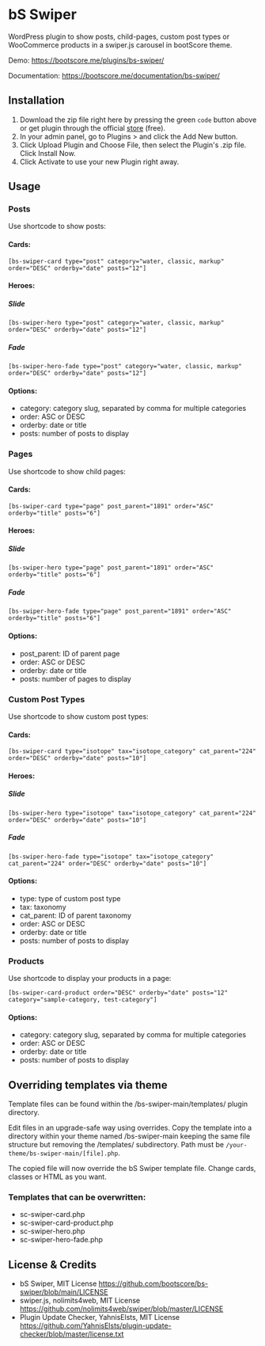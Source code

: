 # bS Swiper

WordPress plugin to show posts, child-pages, custom post types or WooCommerce products in a swiper.js carousel in bootScore theme.

Demo: https://bootscore.me/plugins/bs-swiper/

Documentation: https://bootscore.me/documentation/bs-swiper/

## Installation

1. Download the zip file right here by pressing the green `code` button above or get plugin through the official [store](https://bootscore.me/shop/products/theme/bs5-swiper/) (free). 
2. In your admin panel, go to Plugins > and click the Add New button.
3. Click Upload Plugin and Choose File, then select the Plugin's .zip file. Click Install Now.
4. Click Activate to use your new Plugin right away.

## Usage

### Posts

Use shortcode to show posts:

#### Cards: 

`[bs-swiper-card type="post" category="water, classic, markup" order="DESC" orderby="date" posts="12"]`

#### Heroes:

##### Slide

`[bs-swiper-hero type="post" category="water, classic, markup" order="DESC" orderby="date" posts="12"]`

##### Fade

`[bs-swiper-hero-fade type="post" category="water, classic, markup" order="DESC" orderby="date" posts="12"]`

#### Options:

- category: category slug, separated by comma for multiple categories
- order: ASC or DESC
- orderby: date or title
- posts: number of posts to display

### Pages

Use shortcode to show child pages:

#### Cards:
`[bs-swiper-card type="page" post_parent="1891" order="ASC" orderby="title" posts="6"]`

#### Heroes:

##### Slide

`[bs-swiper-hero type="page" post_parent="1891" order="ASC" orderby="title" posts="6"]`

##### Fade

`[bs-swiper-hero-fade type="page" post_parent="1891" order="ASC" orderby="title" posts="6"]`

#### Options:

- post_parent: ID of parent page
- order: ASC or DESC
- orderby: date or title
- posts: number of pages to display

### Custom Post Types

Use shortcode to show custom post types:

#### Cards:

`[bs-swiper-card type="isotope" tax="isotope_category" cat_parent="224" order="DESC" orderby="date" posts="10"]`

#### Heroes:

##### Slide

`[bs-swiper-hero type="isotope" tax="isotope_category" cat_parent="224" order="DESC" orderby="date" posts="10"]`

##### Fade

`[bs-swiper-hero-fade type="isotope" tax="isotope_category" cat_parent="224" order="DESC" orderby="date" posts="10"]`

#### Options:

- type: type of custom post type
- tax: taxonomy
- cat_parent: ID of parent taxonomy
- order: ASC or DESC
- orderby: date or title
- posts: number of posts to display 

### Products

Use shortcode to display your products in a page:

`[bs-swiper-card-product order="DESC" orderby="date" posts="12" category="sample-category, test-category"]`

#### Options:

- category: category slug, separated by comma for multiple categories
- order: ASC or DESC
- orderby: date or title
- posts: number of posts to display

## Overriding templates via theme

Template files can be found within the /bs-swiper-main/templates/ plugin directory.

Edit files in an upgrade-safe way using overrides. Copy the template into a directory within your theme named /bs-swiper-main keeping the same file structure but removing the /templates/ subdirectory. Path must be `/your-theme/bs-swiper-main/[file].php`.

The copied file will now override the bS Swiper template file. Change cards, classes or HTML as you want.

### Templates that can be overwritten:

- sc-swiper-card.php
- sc-swiper-card-product.php
- sc-swiper-hero.php
- sc-swiper-hero-fade.php

## License & Credits

- bS Swiper, MIT License https://github.com/bootscore/bs-swiper/blob/main/LICENSE
- swiper.js, nolimits4web, MIT License https://github.com/nolimits4web/swiper/blob/master/LICENSE
- Plugin Update Checker, YahnisElsts, MIT License https://github.com/YahnisElsts/plugin-update-checker/blob/master/license.txt
